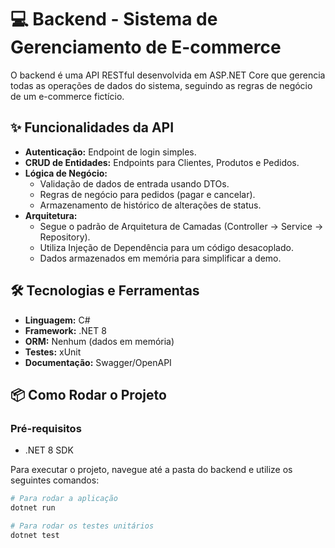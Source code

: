 # 💻 Backend - Sistema de Gerenciamento de E-commerce

O backend é uma API RESTful desenvolvida em ASP.NET Core que gerencia todas as operações de dados do sistema, seguindo as regras de negócio de um e-commerce fictício.

## ✨ Funcionalidades da API

- **Autenticação:** Endpoint de login simples.
- **CRUD de Entidades:** Endpoints para Clientes, Produtos e Pedidos.
- **Lógica de Negócio:**
    - Validação de dados de entrada usando DTOs.
    - Regras de negócio para pedidos (pagar e cancelar).
    - Armazenamento de histórico de alterações de status.
- **Arquitetura:**
    - Segue o padrão de Arquitetura de Camadas (Controller -> Service -> Repository).
    - Utiliza Injeção de Dependência para um código desacoplado.
    - Dados armazenados em memória para simplificar a demo.

## 🛠️ Tecnologias e Ferramentas

- **Linguagem:** C#
- **Framework:** .NET 8
- **ORM:** Nenhum (dados em memória)
- **Testes:** xUnit
- **Documentação:** Swagger/OpenAPI

## 📦 Como Rodar o Projeto

### Pré-requisitos
- .NET 8 SDK

Para executar o projeto, navegue até a pasta do backend e utilize os seguintes comandos:

```bash
# Para rodar a aplicação
dotnet run

# Para rodar os testes unitários
dotnet test